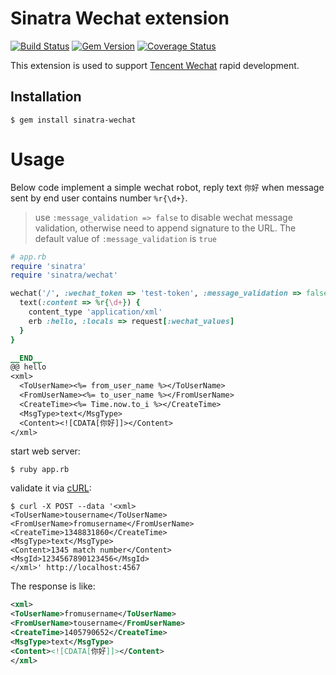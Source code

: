 # Sinatra Wechat extension
[![Build Status](https://travis-ci.org/luj1985/sinatra-wechat.svg?branch=master)](https://travis-ci.org/luj1985/sinatra-wechat)
[![Gem Version](https://badge.fury.io/rb/sinatra-wechat.svg)](http://badge.fury.io/rb/sinatra-wechat)
[![Coverage Status](https://coveralls.io/repos/luj1985/sinatra-wechat/badge.png)](https://coveralls.io/r/luj1985/sinatra-wechat)

This extension is used to support [Tencent Wechat](https://mp.weixin.qq.com/) rapid development.

## Installation

    $ gem install sinatra-wechat

# Usage

Below code implement a simple wechat robot, reply text `你好` when message sent by end user contains number `%r{\d+}`.
> use `:message_validation => false` to disable wechat message validation, otherwise need to append signature to the URL. The default value of `:message_validation` is `true`

```ruby
# app.rb
require 'sinatra'
require 'sinatra/wechat'

wechat('/', :wechat_token => 'test-token', :message_validation => false) {
  text(:content => %r{\d+}) {
  	content_type 'application/xml'
  	erb :hello, :locals => request[:wechat_values]
  }
}

__END__
@@ hello
<xml>
  <ToUserName><%= from_user_name %></ToUserName>
  <FromUserName><%= to_user_name %></FromUserName>
  <CreateTime><%= Time.now.to_i %></CreateTime>
  <MsgType>text</MsgType>
  <Content><![CDATA[你好]]></Content>
</xml>
```

start web server:
```shell
$ ruby app.rb
```

validate it via [cURL](http://curl.haxx.se):
```shell
$ curl -X POST --data '<xml>
<ToUserName>tousername</ToUserName>
<FromUserName>fromusername</FromUserName> 
<CreateTime>1348831860</CreateTime>
<MsgType>text</MsgType>
<Content>1345 match number</Content>
<MsgId>1234567890123456</MsgId>
</xml>' http://localhost:4567
```

The response is like:
``` xml
<xml>
<ToUserName>fromusername</ToUserName>
<FromUserName>tousername</FromUserName>
<CreateTime>1405790652</CreateTime>
<MsgType>text</MsgType>
<Content><![CDATA[你好]]></Content>
</xml>
```
